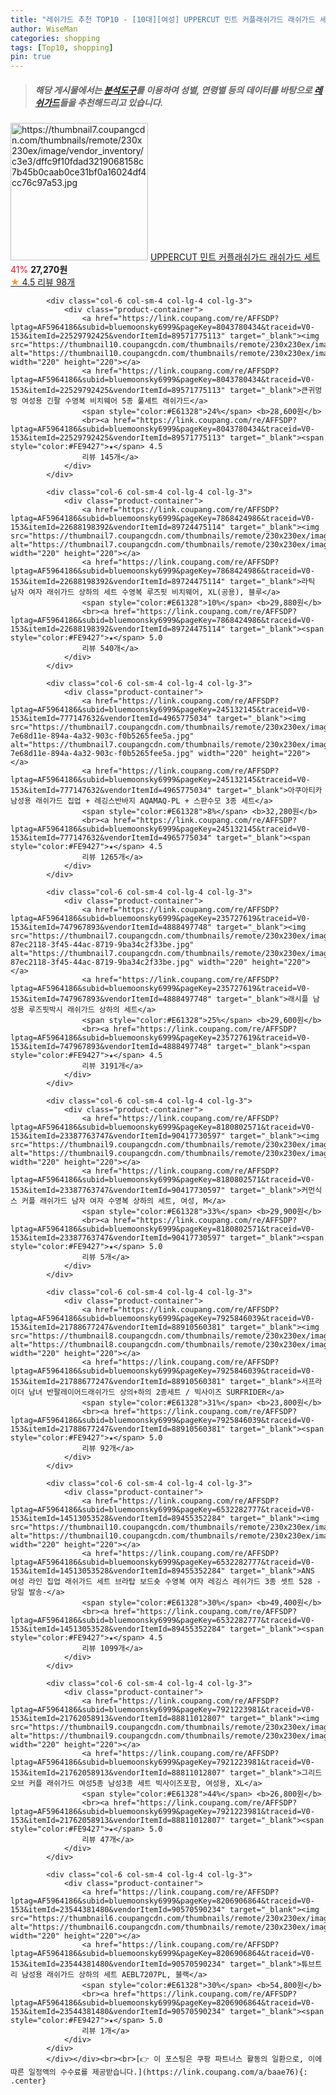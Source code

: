 ```yaml
---
title: "레쉬가드 추천 TOP10 - [10대][여성] UPPERCUT 민트 커플래쉬가드 래쉬가드 세트"
author: WiseMan
categories: shopping
tags: [Top10, shopping]
pin: true
---
```


> ##### 해당 게시물에서는 [**분석도구**](https://itemscout.io/)를 이용하여 **성별**, **연령별** 등의 데이터를 바탕으로 [**레쉬가드**](https://link.coupang.com/a/baae76)들을 추천해드리고 있습니다.
<div class="container"><div class="row">
            <div class="col-6 col-sm-4 col-lg-4 col-lg-3">
                <div class="product-container">
                    <a href="https://link.coupang.com/re/AFFSDP?lptag=AF5964186&subid=bluemoonsky6999&pageKey=7131631382&traceid=V0-153&itemId=17882854790&vendorItemId=85067718329" target="_blank"><img src="https://thumbnail7.coupangcdn.com/thumbnails/remote/230x230ex/image/vendor_inventory/c3e3/dffc9f10fdad3219068158c7b45b0caab0ce31bf0a16024df4cc76c97a53.jpg" alt="https://thumbnail7.coupangcdn.com/thumbnails/remote/230x230ex/image/vendor_inventory/c3e3/dffc9f10fdad3219068158c7b45b0caab0ce31bf0a16024df4cc76c97a53.jpg" width="220" height="220"></a>
                    <a href="https://link.coupang.com/re/AFFSDP?lptag=AF5964186&subid=bluemoonsky6999&pageKey=7131631382&traceid=V0-153&itemId=17882854790&vendorItemId=85067718329" target="_blank">UPPERCUT 민트 커플래쉬가드 래쉬가드 세트</a>
                    <span style="color:#E61328">41%</span> <b>27,270원</b>
                    <br><a href="https://link.coupang.com/re/AFFSDP?lptag=AF5964186&subid=bluemoonsky6999&pageKey=7131631382&traceid=V0-153&itemId=17882854790&vendorItemId=85067718329" target="_blank"><span style="color:#FE9427">★</span> 4.5
                    리뷰 98개</a>
                </div>
            </div>
            
            <div class="col-6 col-sm-4 col-lg-4 col-lg-3">
                <div class="product-container">
                    <a href="https://link.coupang.com/re/AFFSDP?lptag=AF5964186&subid=bluemoonsky6999&pageKey=8043780434&traceid=V0-153&itemId=22529792425&vendorItemId=89571775113" target="_blank"><img src="https://thumbnail10.coupangcdn.com/thumbnails/remote/230x230ex/image/vendor_inventory/6523/94d6b7e5e707e5e11a5ef11cd27f09811fa844f17d444cda0884f23897fa.jpg" alt="https://thumbnail10.coupangcdn.com/thumbnails/remote/230x230ex/image/vendor_inventory/6523/94d6b7e5e707e5e11a5ef11cd27f09811fa844f17d444cda0884f23897fa.jpg" width="220" height="220"></a>
                    <a href="https://link.coupang.com/re/AFFSDP?lptag=AF5964186&subid=bluemoonsky6999&pageKey=8043780434&traceid=V0-153&itemId=22529792425&vendorItemId=89571775113" target="_blank">큰귀멍멍 여성용 긴팔 수영복 비치웨어 5종 풀세트 래쉬가드</a>
                    <span style="color:#E61328">24%</span> <b>28,600원</b>
                    <br><a href="https://link.coupang.com/re/AFFSDP?lptag=AF5964186&subid=bluemoonsky6999&pageKey=8043780434&traceid=V0-153&itemId=22529792425&vendorItemId=89571775113" target="_blank"><span style="color:#FE9427">★</span> 4.5
                    리뷰 145개</a>
                </div>
            </div>
            
            <div class="col-6 col-sm-4 col-lg-4 col-lg-3">
                <div class="product-container">
                    <a href="https://link.coupang.com/re/AFFSDP?lptag=AF5964186&subid=bluemoonsky6999&pageKey=7868424986&traceid=V0-153&itemId=22688198392&vendorItemId=89724475114" target="_blank"><img src="https://thumbnail7.coupangcdn.com/thumbnails/remote/230x230ex/image/vendor_inventory/48d5/16e1a5ee7e1659f74c51b661af052d1f28fb9aae2f39fd757ffe1167de05.jpg" alt="https://thumbnail7.coupangcdn.com/thumbnails/remote/230x230ex/image/vendor_inventory/48d5/16e1a5ee7e1659f74c51b661af052d1f28fb9aae2f39fd757ffe1167de05.jpg" width="220" height="220"></a>
                    <a href="https://link.coupang.com/re/AFFSDP?lptag=AF5964186&subid=bluemoonsky6999&pageKey=7868424986&traceid=V0-153&itemId=22688198392&vendorItemId=89724475114" target="_blank">라틱 남자 여자 래쉬가드 상하의 세트 수영복 루즈핏 비치웨어, XL(공용), 블루</a>
                    <span style="color:#E61328">10%</span> <b>29,880원</b>
                    <br><a href="https://link.coupang.com/re/AFFSDP?lptag=AF5964186&subid=bluemoonsky6999&pageKey=7868424986&traceid=V0-153&itemId=22688198392&vendorItemId=89724475114" target="_blank"><span style="color:#FE9427">★</span> 5.0
                    리뷰 540개</a>
                </div>
            </div>
            
            <div class="col-6 col-sm-4 col-lg-4 col-lg-3">
                <div class="product-container">
                    <a href="https://link.coupang.com/re/AFFSDP?lptag=AF5964186&subid=bluemoonsky6999&pageKey=245132145&traceid=V0-153&itemId=777147632&vendorItemId=4965775034" target="_blank"><img src="https://thumbnail7.coupangcdn.com/thumbnails/remote/230x230ex/image/retail/images/2352267708818966-7e68d11e-894a-4a32-903c-f0b5265fee5a.jpg" alt="https://thumbnail7.coupangcdn.com/thumbnails/remote/230x230ex/image/retail/images/2352267708818966-7e68d11e-894a-4a32-903c-f0b5265fee5a.jpg" width="220" height="220"></a>
                    <a href="https://link.coupang.com/re/AFFSDP?lptag=AF5964186&subid=bluemoonsky6999&pageKey=245132145&traceid=V0-153&itemId=777147632&vendorItemId=4965775034" target="_blank">아쿠아티카 남성용 래쉬가드 집업 + 레깅스반바지 AQAMAQ-PL + 스판수모 3종 세트</a>
                    <span style="color:#E61328">8%</span> <b>32,280원</b>
                    <br><a href="https://link.coupang.com/re/AFFSDP?lptag=AF5964186&subid=bluemoonsky6999&pageKey=245132145&traceid=V0-153&itemId=777147632&vendorItemId=4965775034" target="_blank"><span style="color:#FE9427">★</span> 4.5
                    리뷰 1265개</a>
                </div>
            </div>
            
            <div class="col-6 col-sm-4 col-lg-4 col-lg-3">
                <div class="product-container">
                    <a href="https://link.coupang.com/re/AFFSDP?lptag=AF5964186&subid=bluemoonsky6999&pageKey=235727619&traceid=V0-153&itemId=747967893&vendorItemId=4888497748" target="_blank"><img src="https://thumbnail7.coupangcdn.com/thumbnails/remote/230x230ex/image/retail/images/1582234473519860-87ec2118-3f45-44ac-8719-9ba34c2f33be.jpg" alt="https://thumbnail7.coupangcdn.com/thumbnails/remote/230x230ex/image/retail/images/1582234473519860-87ec2118-3f45-44ac-8719-9ba34c2f33be.jpg" width="220" height="220"></a>
                    <a href="https://link.coupang.com/re/AFFSDP?lptag=AF5964186&subid=bluemoonsky6999&pageKey=235727619&traceid=V0-153&itemId=747967893&vendorItemId=4888497748" target="_blank">래시플 남성용 루즈핏박시 래쉬가드 상하의 세트</a>
                    <span style="color:#E61328">25%</span> <b>29,600원</b>
                    <br><a href="https://link.coupang.com/re/AFFSDP?lptag=AF5964186&subid=bluemoonsky6999&pageKey=235727619&traceid=V0-153&itemId=747967893&vendorItemId=4888497748" target="_blank"><span style="color:#FE9427">★</span> 4.5
                    리뷰 3191개</a>
                </div>
            </div>
            
            <div class="col-6 col-sm-4 col-lg-4 col-lg-3">
                <div class="product-container">
                    <a href="https://link.coupang.com/re/AFFSDP?lptag=AF5964186&subid=bluemoonsky6999&pageKey=8180802571&traceid=V0-153&itemId=23387763747&vendorItemId=90417730597" target="_blank"><img src="https://thumbnail9.coupangcdn.com/thumbnails/remote/230x230ex/image/vendor_inventory/8302/8114858a3a4428c573e0f1155d22546e4b52265958bc65aa2bf2aa4a4da1.jpg" alt="https://thumbnail9.coupangcdn.com/thumbnails/remote/230x230ex/image/vendor_inventory/8302/8114858a3a4428c573e0f1155d22546e4b52265958bc65aa2bf2aa4a4da1.jpg" width="220" height="220"></a>
                    <a href="https://link.coupang.com/re/AFFSDP?lptag=AF5964186&subid=bluemoonsky6999&pageKey=8180802571&traceid=V0-153&itemId=23387763747&vendorItemId=90417730597" target="_blank">커먼식스 커플 래쉬가드 남자 여자 수영복 상하의 세트, 여성, M</a>
                    <span style="color:#E61328">33%</span> <b>29,900원</b>
                    <br><a href="https://link.coupang.com/re/AFFSDP?lptag=AF5964186&subid=bluemoonsky6999&pageKey=8180802571&traceid=V0-153&itemId=23387763747&vendorItemId=90417730597" target="_blank"><span style="color:#FE9427">★</span> 5.0
                    리뷰 5개</a>
                </div>
            </div>
            
            <div class="col-6 col-sm-4 col-lg-4 col-lg-3">
                <div class="product-container">
                    <a href="https://link.coupang.com/re/AFFSDP?lptag=AF5964186&subid=bluemoonsky6999&pageKey=7925846039&traceid=V0-153&itemId=21788677247&vendorItemId=88910560381" target="_blank"><img src="https://thumbnail8.coupangcdn.com/thumbnails/remote/230x230ex/image/vendor_inventory/c08b/d5e7dd6f621ebfddf83a2853ad62c7540ebd67f837d97e28f4afb2d3682f.jpg" alt="https://thumbnail8.coupangcdn.com/thumbnails/remote/230x230ex/image/vendor_inventory/c08b/d5e7dd6f621ebfddf83a2853ad62c7540ebd67f837d97e28f4afb2d3682f.jpg" width="220" height="220"></a>
                    <a href="https://link.coupang.com/re/AFFSDP?lptag=AF5964186&subid=bluemoonsky6999&pageKey=7925846039&traceid=V0-153&itemId=21788677247&vendorItemId=88910560381" target="_blank">서프라이더 남녀 반팔레이어드래쉬가드 상의+하의 2종세트 / 빅사이즈 SURFRIDER</a>
                    <span style="color:#E61328">31%</span> <b>23,800원</b>
                    <br><a href="https://link.coupang.com/re/AFFSDP?lptag=AF5964186&subid=bluemoonsky6999&pageKey=7925846039&traceid=V0-153&itemId=21788677247&vendorItemId=88910560381" target="_blank"><span style="color:#FE9427">★</span> 5.0
                    리뷰 92개</a>
                </div>
            </div>
            
            <div class="col-6 col-sm-4 col-lg-4 col-lg-3">
                <div class="product-container">
                    <a href="https://link.coupang.com/re/AFFSDP?lptag=AF5964186&subid=bluemoonsky6999&pageKey=6532282777&traceid=V0-153&itemId=14513053528&vendorItemId=89455352284" target="_blank"><img src="https://thumbnail10.coupangcdn.com/thumbnails/remote/230x230ex/image/vendor_inventory/7689/f1593d8c5138439249592b476c727f7c964d9f079e94c4aee91144df55b8.jpg" alt="https://thumbnail10.coupangcdn.com/thumbnails/remote/230x230ex/image/vendor_inventory/7689/f1593d8c5138439249592b476c727f7c964d9f079e94c4aee91144df55b8.jpg" width="220" height="220"></a>
                    <a href="https://link.coupang.com/re/AFFSDP?lptag=AF5964186&subid=bluemoonsky6999&pageKey=6532282777&traceid=V0-153&itemId=14513053528&vendorItemId=89455352284" target="_blank">ANS 여성 라인 집업 래쉬가드 세트 브라탑 보드숏 수영복 여자 레깅스 레쉬가드 3종 셋트 528 -당일 발송-</a>
                    <span style="color:#E61328">30%</span> <b>49,400원</b>
                    <br><a href="https://link.coupang.com/re/AFFSDP?lptag=AF5964186&subid=bluemoonsky6999&pageKey=6532282777&traceid=V0-153&itemId=14513053528&vendorItemId=89455352284" target="_blank"><span style="color:#FE9427">★</span> 4.5
                    리뷰 1099개</a>
                </div>
            </div>
            
            <div class="col-6 col-sm-4 col-lg-4 col-lg-3">
                <div class="product-container">
                    <a href="https://link.coupang.com/re/AFFSDP?lptag=AF5964186&subid=bluemoonsky6999&pageKey=7921223981&traceid=V0-153&itemId=21762058913&vendorItemId=88811012807" target="_blank"><img src="https://thumbnail9.coupangcdn.com/thumbnails/remote/230x230ex/image/vendor_inventory/3adb/3137576a205745b46c622e1f52593cd16855610b618684c7de456d072972.png" alt="https://thumbnail9.coupangcdn.com/thumbnails/remote/230x230ex/image/vendor_inventory/3adb/3137576a205745b46c622e1f52593cd16855610b618684c7de456d072972.png" width="220" height="220"></a>
                    <a href="https://link.coupang.com/re/AFFSDP?lptag=AF5964186&subid=bluemoonsky6999&pageKey=7921223981&traceid=V0-153&itemId=21762058913&vendorItemId=88811012807" target="_blank">그리드오브 커플 래쉬가드 여성5종 남성3종 세트 빅사이즈포함, 여성용, XL</a>
                    <span style="color:#E61328">44%</span> <b>26,800원</b>
                    <br><a href="https://link.coupang.com/re/AFFSDP?lptag=AF5964186&subid=bluemoonsky6999&pageKey=7921223981&traceid=V0-153&itemId=21762058913&vendorItemId=88811012807" target="_blank"><span style="color:#FE9427">★</span> 5.0
                    리뷰 47개</a>
                </div>
            </div>
            
            <div class="col-6 col-sm-4 col-lg-4 col-lg-3">
                <div class="product-container">
                    <a href="https://link.coupang.com/re/AFFSDP?lptag=AF5964186&subid=bluemoonsky6999&pageKey=8206906864&traceid=V0-153&itemId=23544381480&vendorItemId=90570590234" target="_blank"><img src="https://thumbnail6.coupangcdn.com/thumbnails/remote/230x230ex/image/rs_quotation_api/aa9wjqud/6cc9d8d8c2574fa6b49811c7b18451c8.jpg" alt="https://thumbnail6.coupangcdn.com/thumbnails/remote/230x230ex/image/rs_quotation_api/aa9wjqud/6cc9d8d8c2574fa6b49811c7b18451c8.jpg" width="220" height="220"></a>
                    <a href="https://link.coupang.com/re/AFFSDP?lptag=AF5964186&subid=bluemoonsky6999&pageKey=8206906864&traceid=V0-153&itemId=23544381480&vendorItemId=90570590234" target="_blank">튜브트리 남성용 래쉬가드 상하의 세트 AEBL7207PL, 블랙</a>
                    <span style="color:#E61328">30%</span> <b>54,800원</b>
                    <br><a href="https://link.coupang.com/re/AFFSDP?lptag=AF5964186&subid=bluemoonsky6999&pageKey=8206906864&traceid=V0-153&itemId=23544381480&vendorItemId=90570590234" target="_blank"><span style="color:#FE9427">★</span> 5.0
                    리뷰 1개</a>
                </div>
            </div>
            </div></div><br><br>[👉 이 포스팅은 쿠팡 파트너스 활동의 일환으로, 이에 따른 일정액의 수수료를 제공받습니다.](https://link.coupang.com/a/baae76){: .center}